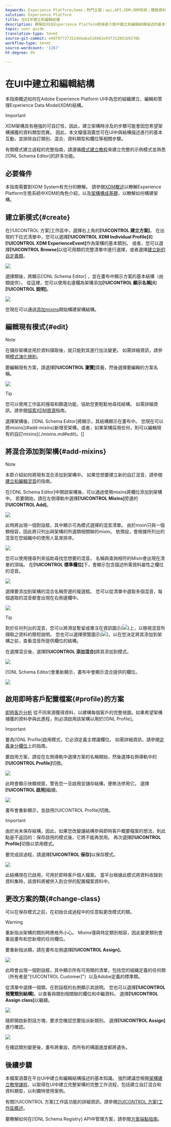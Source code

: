 ```yaml
---
keywords: Experience Platform;home；熱門主題；api;API;XDM;XDM系統；體驗資料模型；ui;workspace；架構；架構；
solution: Experience Platform
title: 在UI中建立和編輯結構
description: 瞭解如何在Experience Platform使用者介面中建立和編輯結構描述的基本知識。
topic: user guide
translation-type: tm+mt
source-git-commit: e9df977272524b6aba516982e93f3128d1b9278b
workflow-type: tm+mt
source-wordcount: '1167'
ht-degree: 0%

---
```



# 在UI中建立和編輯結構

本指南概述如何在Adobe Experience Platform UI中為您的組織建立、編輯和管理Experience Data Model(XDM)結構。

>[!IMPORTANT]
>
>XDM架構具有極強的可自訂性，因此，建立架構時涉及的步驟可能會因您希望架構捕獲的資料類型而異。 因此，本文檔僅涵蓋您可在UI中與結構描述進行的基本互動，並排除自訂類別、混合、資料類型和欄位等相關步驟。
>
>有關模式建立過程的完整指南，請遵循[模式建立教程](../../tutorials/create-schema-ui.md)來建立完整的示例模式並熟悉[!DNL Schema Editor]的許多功能。

## 必要條件

本指南需要對XDM System有充分的瞭解。 請參閱[XDM概述](../../home.md)以瞭解Experience Platform生態系統中XDM的角色介紹，以及[架構構成基礎](../../schema/composition.md)，以瞭解如何構建架構。

## 建立新模式{#create}

在[!UICONTROL 方案]工作區中，選擇右上角的&#x200B;**[!UICONTROL 建立方案]**。 在出現的下拉式清單中，您可以選擇&#x200B;**[!UICONTROL XDM Individual Profile]**&#x200B;和&#x200B;**[!UICONTROL XDM ExperienceEvent]**&#x200B;作為架構的基本類別。 或者，您可以選擇&#x200B;**[!UICONTROL Browse]**&#x200B;以從可用類的完整清單中進行選擇，或者選擇[建立新的自定義類](./classes.md#create)。

![](../../images/ui/resources/schemas/create-schema.png)

選擇類後，將顯示[!DNL Schema Editor] ，並在畫布中顯示方案的基本結構（由類提供）。 從這裡，您可以使用右邊欄為架構添加&#x200B;**[!UICONTROL 顯示名稱]**&#x200B;和&#x200B;**[!UICONTROL 說明]**。

![](../../images/ui/resources/schemas/schema-details.png)

您現在可以通過[添加mixins](#add-mixins)開始構建架構結構。

## 編輯現有模式{#edit}

>[!NOTE]
>
>在儲存架構並用於資料擷取後，就只能對其進行加法變更。 如需詳細資訊，請參閱[模式演化規則](../../schema/composition.md#evolution)。

要編輯現有方案，請選擇&#x200B;**[!UICONTROL 瀏覽]**&#x200B;頁籤，然後選擇要編輯的方案名稱。

![](../../images/ui/resources/schemas/edit-schema.png)

>[!TIP]
>
>您可以使用工作區的搜尋和篩選功能，協助您更輕鬆地尋找結構。 如需詳細資訊，請參閱[探索XDM資源](../explore.md)指南。

選擇架構後，[!DNL Schema Editor]將顯示，其結構顯示在畫布中。 您現在可以將mixins](#add-mixins)新增至架構，或者，如果架構採用任何，則可以編輯現有的自訂mixins](./mixins.md#edit)。[[

## 將混合添加到架構{#add-mixins}

>[!NOTE]
>
>本節介紹如何將現有混合添加到架構中。 如果您想要建立新的自訂混音，請參閱[建立和編輯混音](./mixins.md#create)的指南。

在[!DNL Schema Editor]中開啟架構後，可以通過使用mixins將欄位添加到架構中。 若要開始，請在左側導軌中選擇&#x200B;**[!UICONTROL Mixins]**&#x200B;旁邊的&#x200B;**[!UICONTROL Add]**。

![](../../images/ui/resources/schemas/add-mixin-button.png)

此時將出現一個對話框，其中顯示可為模式選擇的混音清單。 由於mixin只與一個類相容，因此將只列出與架構的所選類相關聯的mixin。 依預設，會根據所列出的混音在您組織中的使用人氣來排序。

![](../../images/ui/resources/schemas/mixin-popularity.png)

您可以使用搜尋列來協助尋找您想要的混音。 名稱與查詢相符的Mixin會出現在清單的頂端。 在&#x200B;**[!UICONTROL 標準欄位]**&#x200B;下，會顯示包含描述所需資料屬性之欄位的混音。

![](../../images/ui/resources/schemas/mixin-search.png)

選擇要添加到架構的混合名稱旁邊的複選框。 您可以從清單中選取多個混音，每個選取的混音都會出現在右側邊欄中。

![](../../images/ui/resources/schemas/add-mixin.png)

>[!TIP]
>
>對於任何列出的混音，您可以將滑鼠暫留或專注在資訊圖示(![](../../images/ui/resources/schemas/info-icon.png))上，以檢視混音所擷取之資料的簡短說明。 您也可以選擇預覽圖示(![](../../images/ui/resources/schemas/preview-icon.png))，以在您決定將其添加到架構之前，查看混音所提供欄位的結構。

在選擇混合後，選擇&#x200B;**[!UICONTROL 添加混合]**&#x200B;將其添加到模式。

![](../../images/ui/resources/schemas/add-mixin-finish.png)

[!DNL Schema Editor]會重新顯示，畫布中會顯示混合提供的欄位。

![](../../images/ui/resources/schemas/mixins-added.png)

## 啟用即時客戶配置檔案{#profile}的方案

[即時客戶分析](../../../profile/home.md) 從不同來源獲得資料，以建構每個客戶的完整視圖。如果希望架構捕獲的資料參與此進程，則必須啟用該架構以用於[!DNL Profile]。

>[!IMPORTANT]
>
>要為[!DNL Profile]啟用模式，它必須定義主標識欄位。 如需詳細資訊，請參閱[定義身分欄位](../fields/identity.md)上的指南。

要啟用方案，請從在左側導軌中選擇方案的名稱開始，然後選擇右側導軌中的&#x200B;**[!UICONTROL Profile]**&#x200B;切換。

![](../../images/ui/resources/schemas/profile-toggle.png)

此時會顯示快顯視窗，警告您一旦啟用並儲存結構，便無法停用它。 選擇&#x200B;**[!UICONTROL 啟用]**&#x200B;繼續。

![](../../images/ui/resources/schemas/profile-confirm.png)

畫布會重新顯示，並啟用[!UICONTROL Profile]切換。

>[!IMPORTANT]
>
>由於尚未保存結構，因此，如果您改變讓結構參與即時客戶概要檔案的想法，則此點是不返回的：保存啟用的模式後，它將不能再禁用。 再次選擇&#x200B;**[!UICONTROL Profile]**&#x200B;切換以禁用模式。

要完成該過程，請選擇&#x200B;**[!UICONTROL 保存]**&#x200B;以保存模式。

![](../../images/ui/resources/schemas/profile-enabled.png)

此結構現在已啟用，可用於即時客戶個人檔案。 當平台根據此模式將資料收錄到資料集時，該資料將被併入到合併的配置檔案資料中。

## 更改方案的類{#change-class}

可以在保存模式之前，在初始合成過程中的任意點更改模式的類。

>[!WARNING]
>
>重新指派架構的類別時應格外小心。 Mixins僅與特定類別相容，因此變更類別會重設畫布和您新增的任何欄位。

要重新指派類，請在畫布左側選擇&#x200B;**[!UICONTROL Assign]**。

![](../../images/ui/resources/schemas/assign-class-button.png)

此時會出現一個對話框，其中顯示所有可用類的清單，包括您的組織定義的任何類（所有者是&quot;[!UICONTROL Customer]&quot;）以及Adobe定義的標準類。

從清單中選擇一個類，在對話框的右側顯示其說明。 您也可以選擇&#x200B;**[!UICONTROL 預覽類別結構]**，以查看與類別相關聯的欄位和中繼資料。 選擇&#x200B;**[!UICONTROL Assign class]**&#x200B;以繼續。

![](../../images/ui/resources/schemas/assign-class.png)

隨即開啟新對話方塊，要求您確認您要指派新類別。 選擇&#x200B;**[!UICONTROL Assign]**&#x200B;進行確認。

![](../../images/ui/resources/schemas/assign-confirm.png)

在確認類別變更後，畫布將重設，而所有的構圖進度都將遺失。

## 後續步驟

本檔案涵蓋在平台UI中建立和編輯結構描述的基本知識。 強烈建議您檢閱[架構建立教學課程](../../tutorials/create-schema-ui.md)，以取得在UI中建立完整架構的完整工作流程，包括建立自訂混合和資料類型，以利獨特使用案例。

有關[!UICONTROL 方案]工作區功能的詳細資訊，請參閱[[!UICONTROL 方案]工作區概述](../overview.md)。

要瞭解如何在[!DNL Schema Registry] API中管理方案，請參閱[方案端點指南](../../api/schemas.md)。